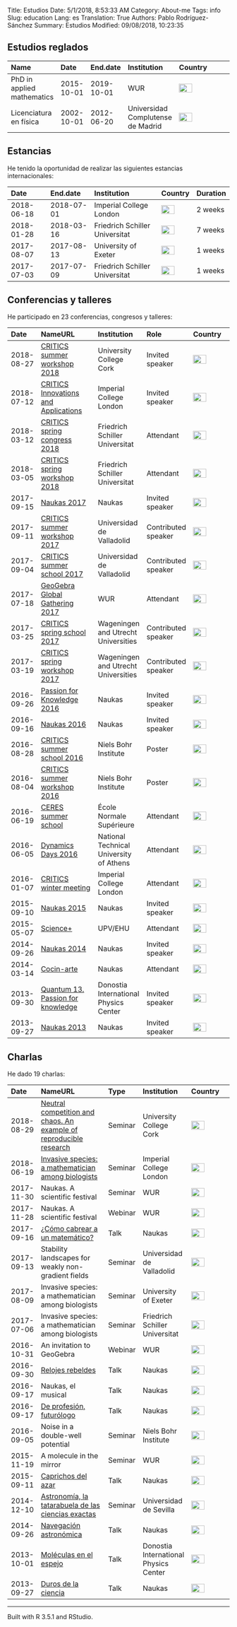 Title: Estudios
Date: 5/1/2018, 8:53:33 AM
Category: About-me
Tags: info
Slug: education
Lang: es
Translation: True
Authors: Pablo Rodríguez-Sánchez
Summary: Estudios
Modified: 09/08/2018, 10:23:35

Estudios reglados
-----------------

<table>
<colgroup>
<col width="14%" />
<col width="6%" />
<col width="6%" />
<col width="18%" />
<col width="54%" />
</colgroup>
<thead>
<tr class="header">
<th align="left">Name</th>
<th align="left">Date</th>
<th align="left">End.date</th>
<th align="left">Institution</th>
<th align="left">Country</th>
</tr>
</thead>
<tbody>
<tr class="odd">
<td align="left">PhD in applied mathematics</td>
<td align="left">2015-10-01</td>
<td align="left">2019-10-01</td>
<td align="left">WUR</td>
<td align="left"><img src="http://flagpedia.net/data/flags/mini/nl.png" alt="Drawing" style="width: 30px; height: 20px"/></td>
</tr>
<tr class="even">
<td align="left">Licenciatura en física</td>
<td align="left">2002-10-01</td>
<td align="left">2012-06-20</td>
<td align="left">Universidad Complutense de Madrid</td>
<td align="left"><img src="http://flagpedia.net/data/flags/mini/es.png" alt="Drawing" style="width: 30px; height: 20px"/></td>
</tr>
</tbody>
</table>

Estancias
---------

He tenido la oportunidad de realizar las siguientes estancias
internacionales:

<table>
<thead>
<tr class="header">
<th align="left">Date</th>
<th align="left">End.date</th>
<th align="left">Institution</th>
<th align="left">Country</th>
<th align="left">Duration</th>
</tr>
</thead>
<tbody>
<tr class="odd">
<td align="left">2018-06-18</td>
<td align="left">2018-07-01</td>
<td align="left">Imperial College London</td>
<td align="left"><img src="http://flagpedia.net/data/flags/mini/gb.png" alt="Drawing" style="width: 30px; height: 20px"/></td>
<td align="left">2 weeks</td>
</tr>
<tr class="even">
<td align="left">2018-01-28</td>
<td align="left">2018-03-16</td>
<td align="left">Friedrich Schiller Universitat</td>
<td align="left"><img src="http://flagpedia.net/data/flags/mini/de.png" alt="Drawing" style="width: 30px; height: 20px"/></td>
<td align="left">7 weeks</td>
</tr>
<tr class="odd">
<td align="left">2017-08-07</td>
<td align="left">2017-08-13</td>
<td align="left">University of Exeter</td>
<td align="left"><img src="http://flagpedia.net/data/flags/mini/gb.png" alt="Drawing" style="width: 30px; height: 20px"/></td>
<td align="left">1 weeks</td>
</tr>
<tr class="even">
<td align="left">2017-07-03</td>
<td align="left">2017-07-09</td>
<td align="left">Friedrich Schiller Universitat</td>
<td align="left"><img src="http://flagpedia.net/data/flags/mini/de.png" alt="Drawing" style="width: 30px; height: 20px"/></td>
<td align="left">1 weeks</td>
</tr>
</tbody>
</table>

Conferencias y talleres
-----------------------

He participado en 23 conferencias, congresos y talleres:

<table>
<colgroup>
<col width="3%" />
<col width="48%" />
<col width="11%" />
<col width="6%" />
<col width="30%" />
</colgroup>
<thead>
<tr class="header">
<th align="left">Date</th>
<th align="left">NameURL</th>
<th align="left">Institution</th>
<th align="left">Role</th>
<th align="left">Country</th>
</tr>
</thead>
<tbody>
<tr class="odd">
<td align="left">2018-08-27</td>
<td align="left"><a href="http://www.criticsitn.eu/wp/?page_id=1813">CRITICS summer workshop 2018</a></td>
<td align="left">University College Cork</td>
<td align="left">Invited speaker</td>
<td align="left"><img src="http://flagpedia.net/data/flags/mini/ie.png" alt="Drawing" style="width: 30px; height: 20px"/></td>
</tr>
<tr class="even">
<td align="left">2018-07-12</td>
<td align="left"><a href="http://www3.imperial.ac.uk/newsandeventspggrp/imperialcollege/naturalsciences/mathematics/eventssummary/event_20-6-2018-15-47-29">CRITICS Innovations and Applications</a></td>
<td align="left">Imperial College London</td>
<td align="left">Invited speaker</td>
<td align="left"><img src="http://flagpedia.net/data/flags/mini/gb.png" alt="Drawing" style="width: 30px; height: 20px"/></td>
</tr>
<tr class="odd">
<td align="left">2018-03-12</td>
<td align="left"><a href="http://www.criticsitn.eu/wp/?page_id=1222">CRITICS spring congress 2018</a></td>
<td align="left">Friedrich Schiller Universitat</td>
<td align="left">Attendant</td>
<td align="left"><img src="http://flagpedia.net/data/flags/mini/de.png" alt="Drawing" style="width: 30px; height: 20px"/></td>
</tr>
<tr class="even">
<td align="left">2018-03-05</td>
<td align="left"><a href="http://www.criticsitn.eu/wp/?page_id=1222">CRITICS spring workshop 2018</a></td>
<td align="left">Friedrich Schiller Universitat</td>
<td align="left">Attendant</td>
<td align="left"><img src="http://flagpedia.net/data/flags/mini/de.png" alt="Drawing" style="width: 30px; height: 20px"/></td>
</tr>
<tr class="odd">
<td align="left">2017-09-15</td>
<td align="left"><a href="http://naukas.com/2017/06/07/programa-provisional-de-charlas-naukas-bilbao-2017/">Naukas 2017</a></td>
<td align="left">Naukas</td>
<td align="left">Invited speaker</td>
<td align="left"><img src="http://flagpedia.net/data/flags/mini/es.png" alt="Drawing" style="width: 30px; height: 20px"/></td>
</tr>
<tr class="even">
<td align="left">2017-09-11</td>
<td align="left"><a href="http://www.criticsitn.eu/wp/?page_id=691">CRITICS summer workshop 2017</a></td>
<td align="left">Universidad de Valladolid</td>
<td align="left">Contributed speaker</td>
<td align="left"><img src="http://flagpedia.net/data/flags/mini/es.png" alt="Drawing" style="width: 30px; height: 20px"/></td>
</tr>
<tr class="odd">
<td align="left">2017-09-04</td>
<td align="left"><a href="http://www.criticsitn.eu/wp/?page_id=691">CRITICS summer school 2017</a></td>
<td align="left">Universidad de Valladolid</td>
<td align="left">Contributed speaker</td>
<td align="left"><img src="http://flagpedia.net/data/flags/mini/es.png" alt="Drawing" style="width: 30px; height: 20px"/></td>
</tr>
<tr class="even">
<td align="left">2017-07-18</td>
<td align="left"><a href="https://gathering.geogebra.org">GeoGebra Global Gathering 2017</a></td>
<td align="left">WUR</td>
<td align="left">Attendant</td>
<td align="left"><img src="http://flagpedia.net/data/flags/mini/at.png" alt="Drawing" style="width: 30px; height: 20px"/></td>
</tr>
<tr class="odd">
<td align="left">2017-03-25</td>
<td align="left"><a href="http://www.criticsitn.eu/wp/?page_id=281">CRITICS spring school 2017</a></td>
<td align="left">Wageningen and Utrecht Universities</td>
<td align="left">Contributed speaker</td>
<td align="left"><img src="http://flagpedia.net/data/flags/mini/nl.png" alt="Drawing" style="width: 30px; height: 20px"/></td>
</tr>
<tr class="even">
<td align="left">2017-03-19</td>
<td align="left"><a href="http://www.criticsitn.eu/wp/?page_id=281">CRITICS spring workshop 2017</a></td>
<td align="left">Wageningen and Utrecht Universities</td>
<td align="left">Contributed speaker</td>
<td align="left"><img src="http://flagpedia.net/data/flags/mini/nl.png" alt="Drawing" style="width: 30px; height: 20px"/></td>
</tr>
<tr class="odd">
<td align="left">2016-09-26</td>
<td align="left"><a href="http://p4k.dipc.org/es/inicio">Passion for Knowledge 2016</a></td>
<td align="left">Naukas</td>
<td align="left">Invited speaker</td>
<td align="left"><img src="http://flagpedia.net/data/flags/mini/es.png" alt="Drawing" style="width: 30px; height: 20px"/></td>
</tr>
<tr class="even">
<td align="left">2016-09-16</td>
<td align="left"><a href="http://naukas.com/2016/09/06/programa-definitivo-de-charlas-naukas-bilbao-2016/">Naukas 2016</a></td>
<td align="left">Naukas</td>
<td align="left">Invited speaker</td>
<td align="left"><img src="http://flagpedia.net/data/flags/mini/es.png" alt="Drawing" style="width: 30px; height: 20px"/></td>
</tr>
<tr class="odd">
<td align="left">2016-08-28</td>
<td align="left"><a href="http://www.criticsitn.eu/wp/?page_id=210">CRITICS summer school 2016</a></td>
<td align="left">Niels Bohr Institute</td>
<td align="left">Poster</td>
<td align="left"><img src="http://flagpedia.net/data/flags/mini/dk.png" alt="Drawing" style="width: 30px; height: 20px"/></td>
</tr>
<tr class="even">
<td align="left">2016-08-04</td>
<td align="left"><a href="http://www.criticsitn.eu/wp/?page_id=210">CRITICS summer workshop 2016</a></td>
<td align="left">Niels Bohr Institute</td>
<td align="left">Poster</td>
<td align="left"><img src="http://flagpedia.net/data/flags/mini/dk.png" alt="Drawing" style="width: 30px; height: 20px"/></td>
</tr>
<tr class="odd">
<td align="left">2016-06-19</td>
<td align="left"><a href="http://environnement.ens.fr/evenements-scientifiques/ecoles-d-ete/summer-school-resilience-2016/?lang=fr">CERES summer school</a></td>
<td align="left">École Normale Supérieure</td>
<td align="left">Attendant</td>
<td align="left"><img src="http://flagpedia.net/data/flags/mini/fr.png" alt="Drawing" style="width: 30px; height: 20px"/></td>
</tr>
<tr class="even">
<td align="left">2016-06-05</td>
<td align="left"><a href="http://dynamicsdays2016.ntua.gr">Dynamics Days 2016</a></td>
<td align="left">National Technical University of Athens</td>
<td align="left">Attendant</td>
<td align="left"><img src="http://flagpedia.net/data/flags/mini/gr.png" alt="Drawing" style="width: 30px; height: 20px"/></td>
</tr>
<tr class="odd">
<td align="left">2016-01-07</td>
<td align="left"><a href="http://www.criticsitn.eu/wp/?page_id=220">CRITICS winter meeting</a></td>
<td align="left">Imperial College London</td>
<td align="left">Attendant</td>
<td align="left"><img src="http://flagpedia.net/data/flags/mini/gb.png" alt="Drawing" style="width: 30px; height: 20px"/></td>
</tr>
<tr class="even">
<td align="left">2015-09-10</td>
<td align="left"><a href="http://naukas.com/2015/08/29/programa-definitivo-de-charlas-naukas-bilbao-2015/">Naukas 2015</a></td>
<td align="left">Naukas</td>
<td align="left">Invited speaker</td>
<td align="left"><img src="http://flagpedia.net/data/flags/mini/es.png" alt="Drawing" style="width: 30px; height: 20px"/></td>
</tr>
<tr class="odd">
<td align="left">2015-05-07</td>
<td align="left"><a href="https://scienceplus.es/science-2015/">Science+</a></td>
<td align="left">UPV/EHU</td>
<td align="left">Attendant</td>
<td align="left"><img src="http://flagpedia.net/data/flags/mini/es.png" alt="Drawing" style="width: 30px; height: 20px"/></td>
</tr>
<tr class="even">
<td align="left">2014-09-26</td>
<td align="left"><a href="http://naukas.com/2014/09/12/programa-definitivo-naukas-bilbao-2014/">Naukas 2014</a></td>
<td align="left">Naukas</td>
<td align="left">Invited speaker</td>
<td align="left"><img src="http://flagpedia.net/data/flags/mini/es.png" alt="Drawing" style="width: 30px; height: 20px"/></td>
</tr>
<tr class="odd">
<td align="left">2014-03-14</td>
<td align="left"><a href="http://www.cocin-arte.es">Cocin-arte</a></td>
<td align="left">Naukas</td>
<td align="left">Attendant</td>
<td align="left"><img src="http://flagpedia.net/data/flags/mini/es.png" alt="Drawing" style="width: 30px; height: 20px"/></td>
</tr>
<tr class="even">
<td align="left">2013-09-30</td>
<td align="left"><a href="http://www.quantum13.eu/es/home.html">Quantum 13. Passion for knowledge</a></td>
<td align="left">Donostia International Physics Center</td>
<td align="left">Invited speaker</td>
<td align="left"><img src="http://flagpedia.net/data/flags/mini/es.png" alt="Drawing" style="width: 30px; height: 20px"/></td>
</tr>
<tr class="odd">
<td align="left">2013-09-27</td>
<td align="left"><a href="http://naukas.com/2013/09/25/programa-definitivo-y-consejos-para-naukas13/">Naukas 2013</a></td>
<td align="left">Naukas</td>
<td align="left">Invited speaker</td>
<td align="left"><img src="http://flagpedia.net/data/flags/mini/es.png" alt="Drawing" style="width: 30px; height: 20px"/></td>
</tr>
</tbody>
</table>

Charlas
-------

He dado 19 charlas:

<table>
<colgroup>
<col width="3%" />
<col width="51%" />
<col width="2%" />
<col width="11%" />
<col width="31%" />
</colgroup>
<thead>
<tr class="header">
<th align="left">Date</th>
<th align="left">NameURL</th>
<th align="left">Type</th>
<th align="left">Institution</th>
<th align="left">Country</th>
</tr>
</thead>
<tbody>
<tr class="odd">
<td align="left">2018-08-29</td>
<td align="left"><a href="https://pabrod.github.io/seminar-cork-en.html">Neutral competition and chaos. An example of reproducible research</a></td>
<td align="left">Seminar</td>
<td align="left">University College Cork</td>
<td align="left"><img src="http://flagpedia.net/data/flags/mini/ie.png" alt="Drawing" style="width: 30px; height: 20px"/></td>
</tr>
<tr class="even">
<td align="left">2018-06-19</td>
<td align="left"><a href="https://pabrod.github.io/seminar-imperial-en.html">Invasive species: a mathematician among biologists</a></td>
<td align="left">Seminar</td>
<td align="left">Imperial College London</td>
<td align="left"><img src="http://flagpedia.net/data/flags/mini/gb.png" alt="Drawing" style="width: 30px; height: 20px"/></td>
</tr>
<tr class="odd">
<td align="left">2017-11-30</td>
<td align="left">Naukas. A scientific festival</td>
<td align="left">Seminar</td>
<td align="left">WUR</td>
<td align="left"><img src="http://flagpedia.net/data/flags/mini/nl.png" alt="Drawing" style="width: 30px; height: 20px"/></td>
</tr>
<tr class="even">
<td align="left">2017-11-28</td>
<td align="left">Naukas. A scientific festival</td>
<td align="left">Webinar</td>
<td align="left">WUR</td>
<td align="left"><img src="http://flagpedia.net/data/flags/mini/nl.png" alt="Drawing" style="width: 30px; height: 20px"/></td>
</tr>
<tr class="odd">
<td align="left">2017-09-16</td>
<td align="left"><a href="http://www.eitb.eus/es/divulgacion/naukas-bilbao/videos/detalle/5084298/video-naukas-bilbao-2017-pablo-rodriguez-como-cabrear-matematico/">¿Cómo cabrear a un matemático?</a></td>
<td align="left">Talk</td>
<td align="left">Naukas</td>
<td align="left"><img src="http://flagpedia.net/data/flags/mini/es.png" alt="Drawing" style="width: 30px; height: 20px"/></td>
</tr>
<tr class="even">
<td align="left">2017-09-13</td>
<td align="left">Stability landscapes for weakly non-gradient fields</td>
<td align="left">Seminar</td>
<td align="left">Universidad de Valladolid</td>
<td align="left"><img src="http://flagpedia.net/data/flags/mini/es.png" alt="Drawing" style="width: 30px; height: 20px"/></td>
</tr>
<tr class="odd">
<td align="left">2017-08-09</td>
<td align="left">Invasive species: a mathematician among biologists</td>
<td align="left">Seminar</td>
<td align="left">University of Exeter</td>
<td align="left"><img src="http://flagpedia.net/data/flags/mini/gb.png" alt="Drawing" style="width: 30px; height: 20px"/></td>
</tr>
<tr class="even">
<td align="left">2017-07-06</td>
<td align="left">Invasive species: a mathematician among biologists</td>
<td align="left">Seminar</td>
<td align="left">Friedrich Schiller Universitat</td>
<td align="left"><img src="http://flagpedia.net/data/flags/mini/de.png" alt="Drawing" style="width: 30px; height: 20px"/></td>
</tr>
<tr class="odd">
<td align="left">2016-10-31</td>
<td align="left">An invitation to GeoGebra</td>
<td align="left">Webinar</td>
<td align="left">WUR</td>
<td align="left"><img src="http://flagpedia.net/data/flags/mini/nl.png" alt="Drawing" style="width: 30px; height: 20px"/></td>
</tr>
<tr class="even">
<td align="left">2016-09-30</td>
<td align="left"><a href="http://dipc.tv/bideoa.php?lang=es&amp;idbideoa=587&amp;idkategoria=0">Relojes rebeldes</a></td>
<td align="left">Talk</td>
<td align="left">Naukas</td>
<td align="left"><img src="http://flagpedia.net/data/flags/mini/es.png" alt="Drawing" style="width: 30px; height: 20px"/></td>
</tr>
<tr class="odd">
<td align="left">2016-09-17</td>
<td align="left">Naukas, el musical</td>
<td align="left">Talk</td>
<td align="left">Naukas</td>
<td align="left"><img src="http://flagpedia.net/data/flags/mini/es.png" alt="Drawing" style="width: 30px; height: 20px"/></td>
</tr>
<tr class="even">
<td align="left">2016-09-17</td>
<td align="left"><a href="http://www.eitb.eus/es/divulgacion/naukas-bilbao/videos/detalle/4393314/naukas-bilbao-2016--pablo-rodriguez/">De profesión, futurólogo</a></td>
<td align="left">Talk</td>
<td align="left">Naukas</td>
<td align="left"><img src="http://flagpedia.net/data/flags/mini/es.png" alt="Drawing" style="width: 30px; height: 20px"/></td>
</tr>
<tr class="odd">
<td align="left">2016-09-05</td>
<td align="left">Noise in a double-well potential</td>
<td align="left">Seminar</td>
<td align="left">Niels Bohr Institute</td>
<td align="left"><img src="http://flagpedia.net/data/flags/mini/dk.png" alt="Drawing" style="width: 30px; height: 20px"/></td>
</tr>
<tr class="even">
<td align="left">2015-11-19</td>
<td align="left">A molecule in the mirror</td>
<td align="left">Seminar</td>
<td align="left">WUR</td>
<td align="left"><img src="http://flagpedia.net/data/flags/mini/nl.png" alt="Drawing" style="width: 30px; height: 20px"/></td>
</tr>
<tr class="odd">
<td align="left">2015-09-11</td>
<td align="left"><a href="http://www.eitb.tv/es/video/naukas-bilbao--2015/4460683431001/4486145172001/pablo-rodriguez--caprichos-del-azar/">Caprichos del azar</a></td>
<td align="left">Talk</td>
<td align="left">Naukas</td>
<td align="left"><img src="http://flagpedia.net/data/flags/mini/es.png" alt="Drawing" style="width: 30px; height: 20px"/></td>
</tr>
<tr class="even">
<td align="left">2014-12-10</td>
<td align="left"><a href="http://eliatron.blogspot.be/2014/12/DonMostrenco.html">Astronomía, la tatarabuela de las ciencias exactas</a></td>
<td align="left">Seminar</td>
<td align="left">Universidad de Sevilla</td>
<td align="left"><img src="http://flagpedia.net/data/flags/mini/es.png" alt="Drawing" style="width: 30px; height: 20px"/></td>
</tr>
<tr class="odd">
<td align="left">2014-09-26</td>
<td align="left"><a href="http://www.eitb.eus/es/divulgacion/naukas-bilbao/videos/detalle/2594702/video-naukas-bilbao-2014pablo-rodriguez-ha-ofrecido-charla-/">Navegación astronómica</a></td>
<td align="left">Talk</td>
<td align="left">Naukas</td>
<td align="left"><img src="http://flagpedia.net/data/flags/mini/es.png" alt="Drawing" style="width: 30px; height: 20px"/></td>
</tr>
<tr class="even">
<td align="left">2013-10-01</td>
<td align="left"><a href="https://www.youtube.com/watch?v=7WRRfW0Yz2o">Moléculas en el espejo</a></td>
<td align="left">Talk</td>
<td align="left">Donostia International Physics Center</td>
<td align="left"><img src="http://flagpedia.net/data/flags/mini/es.png" alt="Drawing" style="width: 30px; height: 20px"/></td>
</tr>
<tr class="odd">
<td align="left">2013-09-27</td>
<td align="left"><a href="http://naukas.com/2014/02/18/naukas13-pablo-rodriguez-duros-de-la-ciencia/">Duros de la ciencia</a></td>
<td align="left">Talk</td>
<td align="left">Naukas</td>
<td align="left"><img src="http://flagpedia.net/data/flags/mini/es.png" alt="Drawing" style="width: 30px; height: 20px"/></td>
</tr>
</tbody>
</table>

------------------------------------------------------------------------

Built with R 3.5.1 and RStudio.
